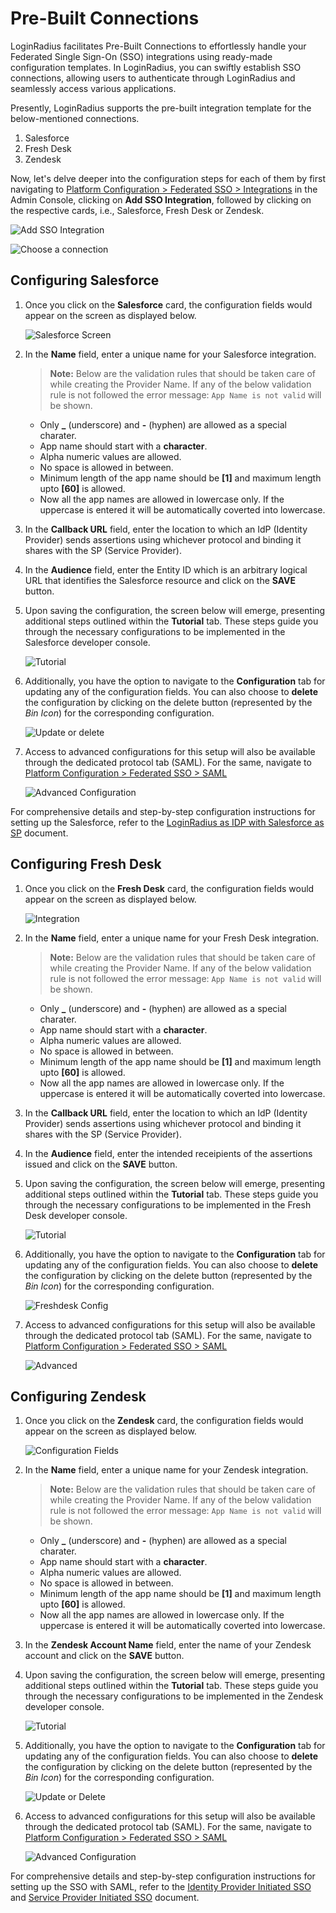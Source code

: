 # Pre-Built Connections

LoginRadius facilitates Pre-Built Connections to effortlessly handle your Federated Single Sign-On (SSO) integrations using ready-made configuration templates. In LoginRadius, you can swiftly establish SSO connections, allowing users to authenticate through LoginRadius and seamlessly access various applications. 

Presently, LoginRadius supports the pre-built integration template for the below-mentioned connections.

1. Salesforce
2. Fresh Desk
3. Zendesk

Now, let's delve deeper into the configuration steps for each of them by first navigating to [Platform Configuration > Federated SSO > Integrations](https://adminconsole.loginradius.com/platform-configuration/access-configuration/federated-sso/integrations) in the Admin Console, clicking on **Add SSO Integration**, followed by clicking on the respective cards, i.e., Salesforce, Fresh Desk or Zendesk.

![Add SSO Integration](https://apidocs.lrcontent.com/images/Federated-SSO---Pre-Built-Connections---Step-1_9159857016588881ec886e6.43518430.png "Add SSO Integration")

![Choose a connection](https://apidocs.lrcontent.com/images/Federated-SSO---Pre-Built-Connections---Step-2_20178493896588955e72f9c4.98289465.png "Choose a connection")

## Configuring Salesforce

1. Once you click on the **Salesforce** card, the configuration fields would appear on the screen as displayed below.

    ![Salesforce Screen](https://apidocs.lrcontent.com/images/Federated-SSO---Pre-Built-Connections---Step-3_1369195489658896d1558f37.03863573.png "Salesforce Screen")

2. In the **Name** field, enter a unique name for your Salesforce integration.
        
    > **Note:** Below are the validation rules that should be taken care of while creating the Provider Name. If any of the below validation rule is not followed the error message: `App Name is not valid` will be shown.

    - Only **\_** (underscore) and **-** (hyphen) are allowed as a special charater.
    - App name should start with a **character**.
    - Alpha numeric values are allowed.
    - No space is allowed in between.
    - Minimum length of the app name should be **[1]** and maximum length upto **[60]** is allowed.
    - Now all the app names are allowed in lowercase only. If the uppercase is entered it will be automatically coverted into lowercase.

3. In the **Callback URL** field, enter the location to which an IdP (Identity Provider) sends assertions using whichever protocol and binding it shares with the SP (Service Provider).

4. In the **Audience** field, enter the Entity ID which is an arbitrary logical URL that identifies the Salesforce resource and click on the **SAVE** button.

5. Upon saving the configuration, the screen below will emerge, presenting additional steps outlined within the **Tutorial** tab. These steps guide you through the necessary configurations to be implemented in the Salesforce developer console.

    ![Tutorial](https://apidocs.lrcontent.com/images/Federated-SSO---Pre-Built-Connections---Step-4_98717710658898fb9d97c3.25656005.png "Tutorial")

6. Additionally, you have the option to navigate to the **Configuration** tab for updating any of the configuration fields. You can also choose to **delete** the configuration by clicking on the delete button (represented by the _Bin Icon_) for the corresponding configuration.

    ![Update or delete](https://apidocs.lrcontent.com/images/Federated-SSO---Pre-Built-Connections---Step-5_18648652886588e105e1f568.24252141.png "Update or delete")

7. Access to advanced configurations for this setup will also be available through the dedicated protocol tab (SAML). For the same, navigate to [Platform Configuration > Federated SSO > SAML](https://adminconsole.loginradius.com/platform-configuration/access-configuration/federated-sso/saml)

    ![Advanced Configuration](https://apidocs.lrcontent.com/images/Federated-SSO---Pre-Built-Connections---Step-6_207064057565889b24e6d848.02877630.png "Advanced Configuration")

For comprehensive details and step-by-step configuration instructions for setting up the Salesforce, refer to the [LoginRadius as IDP with Salesforce as SP](https://www.loginradius.com/docs/single-sign-on/concept/saml-providers/salesforce) document.
   
## Configuring Fresh Desk

1. Once you click on the **Fresh Desk** card, the configuration fields would appear on the screen as displayed below.

    ![Integration](https://apidocs.lrcontent.com/images/Federated-SSO---Pre-Built-Connections---Step-7_193348430265889d0045b500.37334418.png "Integration")

2. In the **Name** field, enter a unique name for your Fresh Desk integration.
        
    > **Note:** Below are the validation rules that should be taken care of while creating the Provider Name. If any of the below validation rule is not followed the error message: `App Name is not valid` will be shown.

    - Only **\_** (underscore) and **-** (hyphen) are allowed as a special charater.
    - App name should start with a **character**.
    - Alpha numeric values are allowed.
    - No space is allowed in between.
    - Minimum length of the app name should be **[1]** and maximum length upto **[60]** is allowed.
    - Now all the app names are allowed in lowercase only. If the uppercase is entered it will be automatically coverted into lowercase.

3. In the **Callback URL** field, enter the location to which an IdP (Identity Provider) sends assertions using whichever protocol and binding it shares with the SP (Service Provider).

4. In the **Audience** field, enter the intended receipients of the assertions issued and click on the **SAVE** button.

5. Upon saving the configuration, the screen below will emerge, presenting additional steps outlined within the **Tutorial** tab. These steps guide you through the necessary configurations to be implemented in the Fresh Desk developer console.

    ![Tutorial](https://apidocs.lrcontent.com/images/Federated-SSO---Pre-Built-Connections---Step-8_127506219265889e7ac5e4f6.01195582.png "Tutorial")

6. Additionally, you have the option to navigate to the **Configuration** tab for updating any of the configuration fields. You can also choose to **delete** the configuration by clicking on the delete button (represented by the _Bin Icon_) for the corresponding configuration.

    ![Freshdesk Config](https://apidocs.lrcontent.com/images/Freshdesk_5830547756588d92b9a0027.80938103.png "Freshdesk Config")

7. Access to advanced configurations for this setup will also be available through the dedicated protocol tab (SAML). For the same, navigate to [Platform Configuration > Federated SSO > SAML](https://adminconsole.loginradius.com/platform-configuration/access-configuration/federated-sso/saml)

    ![Advanced](https://apidocs.lrcontent.com/images/Federated-SSO---Pre-Built-Connections---Step-9_137406274165889ff0029734.77373638.png "Advanced")

## Configuring Zendesk

1. Once you click on the **Zendesk** card, the configuration fields would appear on the screen as displayed below.

    ![Configuration Fields](https://apidocs.lrcontent.com/images/Federated-SSO---Pre-Built-Connections---Step-10_5902365696588a2d68b4a21.47708015.png "Configuration Fields")

2. In the **Name** field, enter a unique name for your Zendesk integration.
        
    > **Note:** Below are the validation rules that should be taken care of while creating the Provider Name. If any of the below validation rule is not followed the error message: `App Name is not valid` will be shown.

    - Only **\_** (underscore) and **-** (hyphen) are allowed as a special charater.
    - App name should start with a **character**.
    - Alpha numeric values are allowed.
    - No space is allowed in between.
    - Minimum length of the app name should be **[1]** and maximum length upto **[60]** is allowed.
    - Now all the app names are allowed in lowercase only. If the uppercase is entered it will be automatically coverted into lowercase.

3. In the **Zendesk Account Name** field, enter the name of your Zendesk account and click on the **SAVE** button.

4. Upon saving the configuration, the screen below will emerge, presenting additional steps outlined within the **Tutorial** tab. These steps guide you through the necessary configurations to be implemented in the Zendesk developer console.

    ![Tutorial](https://apidocs.lrcontent.com/images/Federated-SSO---Pre-Built-Connections---Step-11_17994103216588a459272f23.97074824.png "Tutorial")

5. Additionally, you have the option to navigate to the **Configuration** tab for updating any of the configuration fields. You can also choose to **delete** the configuration by clicking on the delete button (represented by the _Bin Icon_) for the corresponding configuration.

    ![Update or Delete](https://apidocs.lrcontent.com/images/Federated-SSO---Pre-Built-Connections---Step-12_3918944826588a4db7a27d5.20340179.png "Update or Delete")

6. Access to advanced configurations for this setup will also be available through the dedicated protocol tab (SAML). For the same, navigate to [Platform Configuration > Federated SSO > SAML](https://adminconsole.loginradius.com/platform-configuration/access-configuration/federated-sso/saml)

    ![Advanced Configuration](https://apidocs.lrcontent.com/images/Federated-SSO---Pre-Built-Connections---Step-13_1692480496588a55ece8f30.80539568.png "Advanced Configuration")

For comprehensive details and step-by-step configuration instructions for setting up the SSO with SAML, refer to the [Identity Provider Initiated SSO](https://www.loginradius.com/docs/single-sign-on/tutorial/federated-sso/saml/idp-initiated/#partconfigurationinadminconsole2) and [Service Provider Initiated SSO](https://www.loginradius.com/docs/single-sign-on/tutorial/federated-sso/saml/sp-initiated) document.